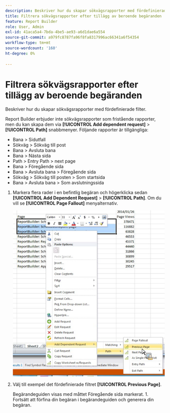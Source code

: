 ```yaml
---
description: Beskriver hur du skapar sökvägsrapporter med fördefinierade filter.
title: Filtrera sökvägsrapporter efter tillägg av beroende begäranden
feature: Report Builder
role: User, Admin
exl-id: 41aca5a4-7bda-4be5-ae93-a6d1dae6a554
source-git-commit: a979fc8787fa96f8fa8317996ac66341a6f54354
workflow-type: tm+mt
source-wordcount: '160'
ht-degree: 0%

---
```


# Filtrera sökvägsrapporter efter tillägg av beroende begäranden

Beskriver hur du skapar sökvägsrapporter med fördefinierade filter.

Report Builder erbjuder inte sökvägsrapporter som fristående rapporter, men du kan skapa dem via **[!UICONTROL Add dependent request]** > **[!UICONTROL Path]** snabbmenyer. Följande rapporter är tillgängliga:

* Bana > Sidutfall
* Sökväg > Sökväg till post
* Bana > Avsluta bana
* Bana > Nästa sida
* Path > Entry Path > next page
* Bana > Föregående sida
* Bana > Avsluta bana > Föregående sida
* Sökväg > Sökväg till posten > Som startsida
* Bana > Avsluta bana > Som avslutningssida

1. Markera flera rader i en befintlig begäran och högerklicka sedan **[!UICONTROL Add Dependent Request]** > **[!UICONTROL Path]**. Om du vill se **[!UICONTROL Page Fallout]** menyalternativ.

   ![Skärmbild med tre markerade rader med alternativet Lägg till beroende begäran markerat.](assets/dependen_request.png)

2. Välj till exempel det fördefinierade filtret **[!UICONTROL Previous Page]**.

   Begärandeguiden visas med måttet Föregående sida markerat. 1. Fortsätt att förfina din begäran i begärandeguiden och generera din begäran.

